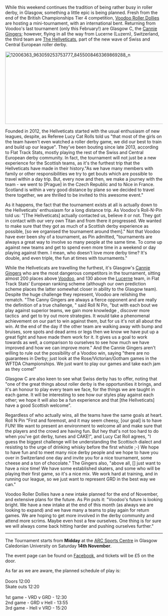 <html><body><p>While this weekend continues the tradition of being rather busy in roller derby, in Glasgow, something a little epic is being planned. Fresh from the end of the British Championships Tier 4 competition, <a href="https://www.facebook.com/Voodoo-Roller-Dollies-571771319549241/">Voodoo Roller Dollies</a> are hosting a mini-tournament, with an international bent. Returning from Voodoo's last tournament (only this February!) are Glasgow C, the <a href="http://glasgowrollerderby.com/content/cannie-gingers">Cannie Gingers</a>; however, flying in all the way from Lucerne (Luzern), Switzerland, the third team are <a href="http://www.thehellveticats.ch/">The Hellveticats</a>, part of the new wave of Swiss and Central European roller derby.

<a href="https://scottishrollerderbyblog.com/2015/11/12/from-lucerne-with-shoves-voodoos-international-tournament-plans/12006363_963059253753777_8455008463369869288_n/" rel="attachment wp-att-4938"><img class="aligncenter size-full wp-image-4938" src="/2015/11/12006363_963059253753777_8455008463369869288_n.jpg" alt="12006363_963059253753777_8455008463369869288_n" width="614" height="231"></a>

Founded in 2012, the Hellveticats started with the usual enthusiasm of new leagues, despite, as Referee Lucy Cat Rolls told us "that most of the girls on the team haven't even watched a roller derby game, we did our best to train and build up our league". They've been bouting since late 2013, according to Flat Track Stats, mostly playing the rest of the Swiss and Central European derby community. In fact, the tournament will not just be a new experience for the Scottish teams, as it's the furthest trip that the Hellveticats have made in their history."As we have many members with family or other responsibilities we try to get bouts which are possible to travel within a day trip. But, every now and then, we make a journey with the team - we went to [Prague] in the Czech Republic and to Nice in France. Scotland is within a very good distance by plane so we decided to travel there together, we are thrilled to be invited to this awesome event."

As it happens, the fact that the tournament exists at all is actually down to the Hellveticats' enthusiasm for a long distance trip. As Voodoo's Roll-N-Pin told us: "[The Hellveticats] actually contacted us, believe it or not. They got in contact with our very own Titan and from there it progressed. We wanted to make sure that they got as much of a Scottish derby experience as possible, [so we organised the tournament around them]." Not that Voodoo have ever been shy of a tournament, as Pin admitted, "tournaments are always a great way to involve so many people at the same time. To come up against new teams and get to spend even more time in a weekend or day playing against them. I mean, who doesn't love more derby time? It's double, and even triple, the fun at times with tournaments."

While the Hellveticats are travelling the furthest, it's Glasgow's <a href="http://flattrackstats.com/teams/45330">Cannie Gingers</a> who are the most dangerous competitors in the tournament, sitting almost 200 places above <a href="http://flattrackstats.com/teams/38908">Voodoo</a>, and 130 above the <a href="http://flattrackstats.com/teams/20691">Lucerne</a> team, in Flat Track Stats' European ranking scheme (although our own prediction scheme places the latter somewhat closer in ability to the Glasgow team). Despite the huge challenge they represent, Voodoo are relishing the rematch. "The Canny Gingers are always a fierce opponent and are really the definition of a true challenge, " said Roll N Pin, "but with each bout we play against superior teams, we gain more knowledge , discover more tactics  and get to try out more strategies. It would take a phenomenal achievement on our part to win against them, but for us it's not all about the win. At the end of the day if the other team are walking away with bump and bruises, sore spots and dead arms or legs then we know we have put up a great fight and have made them work for it. It gives us a goal to work towards as well, a comparison to ourselves to see how much we have improved and how we can improve more." And the Cannie Gingers aren't willing to rule out the possibility of a Voodoo win, saying "there are no guarantees in Derby; just look at the Rose/Victorian/Gotham games in the WFTDA Championships. We just want to play our games and take each jam as they come!"

Glasgow C are also keen to see what Swiss derby has to offer, noting that "one of the great things about roller derby is the opportunities it brings, and it's an honour to play every team we face, for the things we are taught in each game. It will be interesting to see how our styles play against each other; we hope it will also be a fun experience and that [the Hellveticats] have a good Scottish welcome".

Regardless of who actually wins, all the teams have the same goals at heart. Roll N Pin "First and foremost, and it may seem cheesy, [our goal] is to have FUN! We want to present an environment to welcome all and make sure that the players and the crowd are having fun. But hey that's not too hard to do when you've got derby, tunes and CAKE!", and Lucy Cat Roll agrees, "I guess the biggest challenge will be understanding the Scottisch dialect and resisting to the urge of drinking whisky before the first whistle ;-) We hope to have fun and to meet many nice derby people and we hope to have you over in Switzerland one day and invite you for a nice tournament, some cheese and a ton of chocolate." The Gingers also, "above all, [] just want to have a nice time! We have some established skaters, and some who will be playing their first game, so it's a nice mix. We work hard at training, and in running our league, so we just want to represent GRD in the best way we can."

Voodoo Roller Dollies have a new intake planned for the end of November, and extensive plans for the future. As Pin puts it: "Voodoo's future is looking bright. We have a new intake at the end of this month (as always we are looking to expand) and we have many a teams to play again for return games. We are hoping to get more involved in the derby community and attend more scrims. Maybe even host a few ourselves. One thing is for sure we will always come back hitting harder and pushing ourselves further."

</p><hr>

The Tournament starts from <strong>Midday</strong> at the <a href="https://www.google.co.uk/maps/place/ARC:+Health+and+Fitness/@55.8666126,-4.2505074,17z/data=!4m2!3m1!1s0x0:0x3a9426f40d4b58b7">ARC Sports Centre</a> in Glasgow Caledonian University on Saturday <strong>14th November</strong>.

The event page can be found on <a href="https://www.facebook.com/events/908423505918913/">Facebook</a>, and tickets will be £5 on the door.

As far as we are aware, the planned schedule of play is:<br>
<br>
Doors 12:00<br>
Skate outs 12:20<br>
<br>
1st game - VRD v GRD - 12:30<br>
2nd game - GRD v Hell - 13:55<br>
3rd game - Hell v VRD - 15:20<br></body></html>
